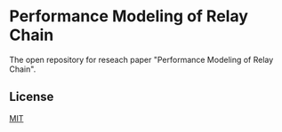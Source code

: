 # Performance Modeling of Relay Chain

The open repository for reseach paper "Performance Modeling of Relay Chain".

## License
[MIT](https://choosealicense.com/licenses/mit/)